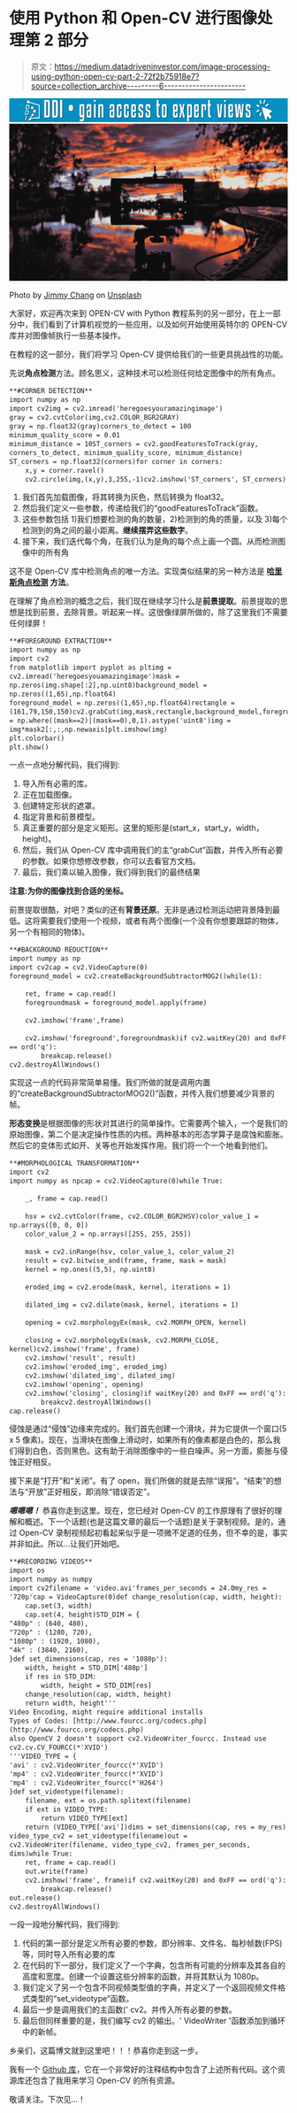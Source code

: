 # 使用 Python 和 Open-CV 进行图像处理第 2 部分

> 原文：<https://medium.datadriveninvestor.com/image-processing-using-python-open-cv-part-2-72f2b75918e7?source=collection_archive---------6----------------------->

[![](img/a673d63e3ec4564f7d62891ce2cd54c6.png)](http://www.track.datadriveninvestor.com/1B9E)![](img/cd3b555bad0fef435c636e92b9d58712.png)

Photo by [Jimmy Chang](https://unsplash.com/@photohunter?utm_source=medium&utm_medium=referral) on [Unsplash](https://unsplash.com?utm_source=medium&utm_medium=referral)

大家好，欢迎再次来到 OPEN-CV with Python 教程系列的另一部分，在上一部分中，我们看到了计算机视觉的一些应用，以及如何开始使用英特尔的 OPEN-CV 库并对图像帧执行一些基本操作。

在教程的这一部分，我们将学习 Open-CV 提供给我们的一些更具挑战性的功能。

先说**角点检测**方法。顾名思义，这种技术可以检测任何给定图像中的所有角点。

```
**#CORNER DETECTION**
import numpy as np
import cv2img = cv2.imread('heregoesyouramazingimage')
gray = cv2.cvtColor(img,cv2.COLOR_BGR2GRAY)
gray = np.float32(gray)corners_to_detect = 100
minimum_quality_score = 0.01
minimum_distance = 10ST_corners = cv2.goodFeaturesToTrack(gray, corners_to_detect, minimum_quality_score, minimum_distance)
ST_corners = np.float32(corners)for corner in corners:
    x,y = corner.ravel()
    cv2.circle(img,(x,y),3,255,-1)cv2.imshow('ST_corners', ST_corners)
```

1.  我们首先加载图像，将其转换为灰色，然后转换为 float32。
2.  然后我们定义一些参数，传递给我们的“goodFeaturesToTrack”函数。
3.  这些参数包括 1)我们想要检测的角的数量，2)检测到的角的质量，以及 3)每个检测到的角之间的最小距离。**继续摆弄这些数字**。
4.  接下来，我们迭代每个角，在我们认为是角的每个点上画一个圆。从而检测图像中的所有角

这不是 Open-CV 库中检测角点的唯一方法。实现类似结果的另一种方法是 [**哈里斯角点检测**](https://docs.opencv.org/3.0-beta/doc/py_tutorials/py_feature2d/py_features_harris/py_features_harris.html) **方法**。

在理解了角点检测的概念之后，我们现在继续学习什么是**前景提取**。前景提取的思想是找到前景，去除背景。听起来一样。这很像绿屏所做的，除了这里我们不需要任何绿屏！

```
**#FOREGROUND EXTRACTION**
import numpy as np
import cv2
from matplotlib import pyplot as pltimg = cv2.imread('heregoesyouamazingimage')mask = np.zeros(img.shape[:2],np.uint8)background_model = np.zeros((1,65),np.float64)
foreground_model = np.zeros((1,65),np.float64)rectangle = (161,79,150,150)cv2.grabCut(img,mask,rectangle,background_model,foreground_model,5,cv2.GC_INIT_WITH_RECT)mask2 = np.where((mask==2)|(mask==0),0,1).astype('uint8')img = img*mask2[:,:,np.newaxis]plt.imshow(img)
plt.colorbar()
plt.show()
```

一点一点地分解代码，我们得到:

1.  导入所有必需的库。
2.  正在加载图像。
3.  创建特定形状的遮罩。
4.  指定背景和前景模型。
5.  真正重要的部分是定义矩形。这里的矩形是(start_x，start_y，width，height)。
6.  然后，我们从 Open-CV 库中调用我们的主“grabCut”函数，并传入所有必要的参数。如果你想修改参数，你可以去看官方文档。
7.  最后，我们乘以输入图像，我们得到我们的最终结果

**注意:为你的图像找到合适的坐标。**

前景提取很酷，对吧？类似的还有**背景还原**。无非是通过检测运动把背景降到最低。这将需要我们使用一个视频，或者有两个图像(一个没有你想要跟踪的物体，另一个有相同的物体)。

```
**#BACKGROUND REDUCTION**
import numpy as np
import cv2cap = cv2.VideoCapture(0)
foreground_model = cv2.createBackgroundSubtractorMOG2()while(1):

    ret, frame = cap.read()
    foregroundmask = foreground_model.apply(frame)

    cv2.imshow('frame',frame)

    cv2.imshow('foreground',foregroundmask)if cv2.waitKey(20) and 0xFF == ord('q'):
        breakcap.release()
cv2.destroyAllWindows()
```

实现这一点的代码非常简单易懂。我们所做的就是调用内置的“createBackgroundSubtractorMOG2()”函数，并传入我们想要减少背景的帧。

**形态变换**是根据图像的形状对其进行的简单操作。它需要两个输入，一个是我们的原始图像，第二个是决定操作性质的内核。两种基本的形态学算子是腐蚀和膨胀。然后它的变体形式如开、关等也开始发挥作用。我们将一个一个地看到他们。

```
**#MORPHOLOGICAL TRANSFORMATION**
import cv2
import numpy as npcap = cv2.VideoCapture(0)while True:

    _, frame = cap.read()

    hsv = cv2.cvtColor(frame, cv2.COLOR_BGR2HSV)color_value_1 = np.arrays([0, 0, 0])
    color_value_2 = np.arrays([255, 255, 255])

    mask = cv2.inRange(hsv, color_value_1, color_value_2)
    result = cv2.bitwise_and(frame, frame, mask = mask)
    kernel = np.ones((5,5), np.uint8)

    eroded_img = cv2.erode(mask, kernel, iterations = 1)

    dilated_img = cv2.dilate(mask, kernel, iterations = 1)

    opening = cv2.morphologyEx(mask, cv2.MORPH_OPEN, kernel)

    closing = cv2.morphologyEx(mask, cv2.MORPH_CLOSE, kernel)cv2.imshow('frame', frame)
    cv2.imshow('result', result)
    cv2.imshow('eroded_img', eroded_img)
    cv2.imshow('dilated_img', dilated_img)
    cv2.imshow('opening', opening)
    cv2.imshow('closing', closing)if waitKey(20) and 0xFF == ord('q'):
        breakcv2.destroyAllWindows()
cap.release()
```

侵蚀是通过“侵蚀”边缘来完成的。我们首先创建一个滑块，并为它提供一个窗口(5 x 5 像素)。现在，当滑块在图像上滑动时，如果所有的像素都是白色的，那么我们得到白色，否则黑色。这有助于消除图像中的一些白噪声。另一方面，膨胀与侵蚀正好相反。

接下来是“打开”和“关闭”。有了 open，我们所做的就是去除“误报”。“结束”的想法与“开放”正好相反，即消除“错误否定”。

***嗯嗯嗯！*** 恭喜你走到这里。现在，您已经对 Open-CV 的工作原理有了很好的理解和概述。下一个话题(也是这篇文章的最后一个话题)是关于录制视频。是的，通过 Open-CV 录制视频起初看起来似乎是一项微不足道的任务，但不幸的是，事实并非如此。所以…让我们开始吧。

```
**#RECORDING VIDEOS**
import os
import numpy as numpy
import cv2filename = 'video.avi'frames_per_seconds = 24.0my_res = '720p'cap = VideoCapture(0)def change_resolution(cap, width, height):
    cap.set(3, width)
    cap.set(4, height)STD_DIM = {
"480p" : (640, 480),
"720p" : (1280, 720),
"1080p" : (1920, 1080),
"4k" : (3840, 2160),
}def set_dimensions(cap, res = '1080p'):
    width, height = STD_DIM['480p'] 
    if res in STD_DIM:
        width, height = STD_DIM[res]
    change_resolution(cap, width, height)
    return width, height'''
Video Encoding, might require additional installs
Types of Codes: [http://www.fourcc.org/codecs.php](http://www.fourcc.org/codecs.php)
also OpenCV 2 doesn't support cv2.VideoWriter_fourcc. Instead use cv2.cv.CV_FOURCC(*'XVID')
'''VIDEO_TYPE = {
'avi' : cv2.VideoWriter_fourcc(*'XVID')
'mp4' : cv2.VideoWriter_fourcc(*'XVID')
'mp4' : cv2.VideoWriter_fourcc(*'H264')
}def set_videotype(filename):
    filename, ext = os.path.splitext(filename)
    if ext in VIDEO_TYPE:
        return VIDEO_TYPE[ext]
    return (VIDEO_TYPE['avi'])dims = set_dimensions(cap, res = my_res)
video_type_cv2 = set_videotype(filename)out = cv2.VideoWriter(filename, video_type_cv2, frames_per_seconds, dims)while True:
    ret, frame = cap.read()
    out.write(frame)
    cv2.imshow('frame', frame)if cv2.waitKey(20) and 0xFF == ord('q'):
        breakcap.release()
out.release()
cv2.destroyAllWindows()
```

一段一段地分解代码，我们得到:

1.  代码的第一部分是定义所有必要的参数，即分辨率、文件名、每秒帧数(FPS)等，同时导入所有必要的库
2.  在代码的下一部分，我们定义了一个字典，包含所有可能的分辨率及其各自的高度和宽度。创建一个设置这些分辨率的函数，并将其默认为 1080p。
3.  我们定义了另一个包含不同视频类型值的字典，并定义了一个返回视频文件格式类型的“set_videotype”函数。
4.  最后一步是调用我们的主函数(' cv2。并传入所有必要的参数。
5.  最后但同样重要的是，我们编写 cv2 的输出。' VideoWriter '函数添加到循环中的新帧。

乡亲们，这篇博文就到这里吧！！！恭喜你走到这一步。

我有一个 [Github 库](https://github.com/Ishan3333/Open_CV_basics)，它在一个非常好的注释结构中包含了上述所有代码。这个资源库还包含了我用来学习 Open-CV 的所有资源。

敬请关注。下次见…！